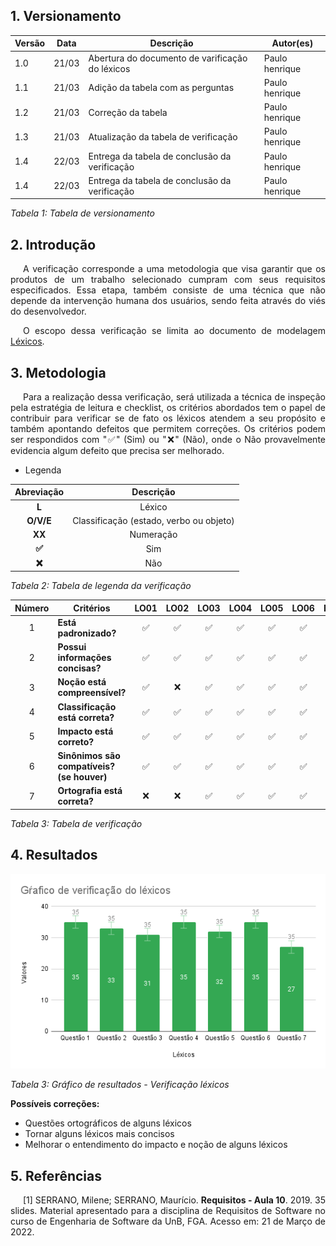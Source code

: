 ## 1. Versionamento
| Versão | Data  | Descrição                                     | Autor(es) |
| ------ | ----- | --------------------------------------------- | --------- |
| 1.0    | 21/03 | Abertura do documento de varificação do léxicos | Paulo henrique |
| 1.1    | 21/03 | Adição da tabela com as perguntas | Paulo henrique |
| 1.2    | 21/03 | Correção da tabela | Paulo henrique |
| 1.3    | 21/03 | Atualização da tabela de verificação| Paulo henrique |
| 1.4    | 22/03 |  Entrega da tabela de conclusão da verificação | Paulo henrique |
| 1.4    | 22/03 |  Entrega da tabela de conclusão da verificação | Paulo henrique |

*Tabela 1: Tabela de versionamento*

## 2. Introdução
<p style="text-align: justify; text-indent: 20px"> A verificação corresponde a uma metodologia que visa garantir que os produtos de um trabalho selecionado cumpram com seus requisitos especificados. Essa etapa, também consiste de uma técnica que não depende da intervenção humana dos usuários, sendo feita através do viés do desenvolvedor.</p>
<p style="text-align: justify; text-indent: 20px"> O escopo dessa verificação se limita ao documento de modelagem <a href="../../../modelagem/lexicos/">Léxicos</a>.</p>

## 3. Metodologia
<p style="text-align: justify; text-indent: 20px"> Para a realização dessa verificação, será utilizada a técnica de inspeção pela estratégia de leitura e checklist, os critérios abordados tem o papel de contribuir para verificar se de fato os léxicos atendem a seu propósito e também apontando defeitos que permitem correções. Os critérios podem ser respondidos com "✅" (Sim) ou "❌" (Não), onde o Não provavelmente evidencia algum defeito que precisa ser melhorado.</p>

* Legenda

| Abreviação |                Descrição                |
| :--------: | :-------------------------------------: |
|   **L**    |                 Léxico                  |
| **O/V/E**  | Classificação (estado, verbo ou objeto) |
|   **XX**   |                Numeração                |
|   **✅**   |                   Sim                   |
|   **❌**   |                   Não                   |

*Tabela 2: Tabela de legenda da verificação*

| **Número** | **Critérios**                              | **LO01** | **LO02** | **LO03** | **LO04** | **LO05** | **LO06** | **LO07** | **LO08** | **LO09** | **LO10** | **LV01** | **LV02** | **LV03** | **LV04** | **LV05** | **LV06** | **LV07** | **LV08** | **LV09** | **LV10** | **LV11** | **LV12** | **LV13** | **LV14** | **LV15** | **LV16** | **LV17** | **LE01** | **LE02** | **LE03** | **LE04** | **LE05** | **LE06** | **LE07** | **LE08** |
| :--------: | ------------------------------------------ | :------: | :------: | :------: | :------: | :------: | :------: | :------: | :------: | :------: | :------: | :------: | :------: | :------: | :------: | :------: | :------: | :------: | :------: | :------: | :------: | :------: | :------: | :------: | :------: | :------: | :------: | :------: | :------: | :------: | :------: | :------: | :------: | :------: | :------: | :------: |
|     1      | **Está padronizado?**                      |    ✅     |    ✅     |    ✅     |    ✅     |    ✅     |    ✅     |    ✅     |    ✅     |    ✅     |    ✅     |    ✅     |    ✅     |    ✅     |    ✅     |    ✅     |    ✅     |    ✅     |    ✅     |    ✅     |    ✅     |    ✅     |    ✅     |    ✅     |    ✅     |    ✅     |    ✅     |    ✅     |    ✅     |    ✅     |    ✅     |    ✅     |    ✅     |    ✅     |    ✅     |    ✅     |
|     2      | **Possui informações concisas?**           |    ✅     |    ✅     |    ✅     |    ✅     |    ✅     |    ✅     |    ✅     |    ✅     |    ✅     |    ❌     |    ✅     |    ✅     |    ✅     |    ✅     |    ✅     |    ✅     |    ✅     |    ✅     |    ✅     |    ✅     |    ✅     |    ✅     |    ✅     |    ✅     |    ✅     |    ✅     |    ❌     |    ✅     |    ✅     |    ✅     |    ✅     |    ✅     |    ✅     |    ✅     |    ✅     |
|     3      | **Noção está compreensível?**              |    ✅     |    ❌     |    ✅     |    ✅     |    ✅     |    ✅     |    ✅     |    ❌     |    ❌     |    ✅     |    ✅     |    ✅     |    ✅     |    ✅     |    ✅     |    ✅     |    ✅     |    ✅     |    ❌     |    ✅     |    ✅     |    ✅     |    ✅     |    ✅     |    ✅     |    ✅     |    ✅     |    ✅     |    ✅     |    ✅     |    ✅     |    ✅     |    ✅     |    ✅     |    ✅     |
|     4      | **Classificação está correta?**            |    ✅     |    ✅     |    ✅     |    ✅     |    ✅     |    ✅     |    ✅     |    ✅     |    ✅     |    ✅     |    ✅     |    ✅     |    ✅     |    ✅     |    ✅     |    ✅     |    ✅     |    ✅     |    ✅     |    ✅     |    ✅     |    ✅     |    ✅     |    ✅     |    ✅     |    ✅     |    ✅     |    ✅     |    ✅     |    ✅     |    ✅     |    ✅     |    ✅     |    ✅     |    ✅     |
|     5      | **Impacto está correto?**                  |    ✅     |    ✅     |    ✅     |    ✅     |    ✅     |    ✅     |    ✅     |    ✅     |    ✅     |    ✅     |    ❌     |    ✅     |    ✅     |    ✅     |    ❌     |    ✅     |    ✅     |    ✅     |    ✅     |    ✅     |    ✅     |    ❌     |    ✅     |    ✅     |    ✅     |    ✅     |    ✅     |    ✅     |    ✅     |    ✅     |    ✅     |    ✅     |    ✅     |    ✅     |    ✅     |
|     6      | **Sinônimos são compatíveis? (se houver)** |    ✅     |    ✅     |    ✅     |    ✅     |    ✅     |    ✅     |    ✅     |    ✅     |    ✅     |    ✅     |    ✅     |    ✅     |    ✅     |    ✅     |    ✅     |    ✅     |    ✅     |    ✅     |    ✅     |    ✅     |    ✅     |    ✅     |    ✅     |    ✅     |    ✅     |    ✅     |    ✅     |    ✅     |    ✅     |    ✅     |    ✅     |    ✅     |    ✅     |    ✅     |    ✅     |
|     7      | **Ortografia está correta?**               |    ❌     |    ❌     |    ✅     |    ✅     |    ✅     |    ✅     |    ❌     |    ❌     |    ❌     |    ✅     |    ✅     |    ✅     |    ✅     |    ✅     |    ✅     |    ✅     |    ✅     |    ✅     |    ✅     |    ✅     |    ✅     |    ✅     |    ✅     |    ✅     |    ❌     |    ✅     |    ❌     |    ✅     |    ✅     |    ✅     |    ✅     |    ✅     |    ✅     |    ✅     |    ✅     |

*Tabela 3: Tabela de verificação*

## 4. Resultados

<div align="center">
    <img src="../../../assets/verificacao/lexicos/grafico.png" alt="Gráfico da verificação dos léxicos" height="auto" width="600">
</div>

*Tabela 3: Gráfico de resultados - Verificação léxicos*

<b>Possíveis correções:</b>

* Questões ortográficos de alguns léxicos
* Tornar alguns léxicos mais concisos
* Melhorar o entendimento do impacto e noção de alguns léxicos

## 5. Referências

<p style="text-align: justify; text-indent: 20px">[1] SERRANO, Milene; SERRANO, Maurício. <b>Requisitos - Aula 10</b>. 2019. 35 slides. Material apresentado para a disciplina de Requisitos de Software no curso de Engenharia de Software da UnB, FGA. Acesso em: 21 de Março de 2022.</p>